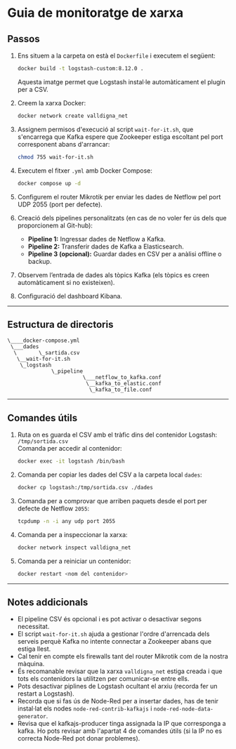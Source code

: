 
# Guia de monitoratge de xarxa

## Passos

1. Ens situem a la carpeta on està el `Dockerfile` i executem el següent:  
   ```bash
   docker build -t logstash-custom:8.12.0 .
   ```  
   Aquesta imatge permet que Logstash instal·le automàticament el plugin per a CSV.

2. Creem la xarxa Docker:  
   ```bash
   docker network create valldigna_net
   ```

3. Assignem permisos d'execució al script `wait-for-it.sh`, que s'encarrega que Kafka espere que Zookeeper estiga escoltant pel port corresponent abans d'arrancar:  
   ```bash
   chmod 755 wait-for-it.sh
   ```

4. Executem el fitxer `.yml` amb Docker Compose:  
   ```bash
   docker compose up -d
   ```

5. Configurem el router Mikrotik per enviar les dades de Netflow pel port UDP 2055 (port per defecte).

6. Creació dels pipelines personalitzats (en cas de no voler fer ús dels que proporcionem al Git-hub):

   - **Pipeline 1:** Ingressar dades de Netflow a Kafka.  
   - **Pipeline 2:** Transferir dades de Kafka a Elasticsearch.  
   - **Pipeline 3 (opcional):** Guardar dades en CSV per a anàlisi offline o backup.

7. Observem l’entrada de dades als tòpics Kafka (els tòpics es creen automàticament si no existeixen).

8. Configuració del dashboard Kibana.

---

## Estructura de directoris

```
\____docker-compose.yml
 \___dades
  \       \_sartida.csv
   \__wait-for-it.sh
    \_logstash
              \_pipeline
                        \___netflow_to_kafka.conf
                         \__kafka_to_elastic.conf
                          \_kafka_to_file.conf
```

---

## Comandes útils

1. Ruta on es guarda el CSV amb el tràfic dins del contenidor Logstash:  
   `/tmp/sortida.csv`  
   Comanda per accedir al contenidor:  
   ```bash
   docker exec -it logstash /bin/bash
   ```

2. Comanda per copiar les dades del CSV a la carpeta local `dades`:  
   ```bash
   docker cp logstash:/tmp/sortida.csv ./dades
   ```
   
3. Comanda per a comprovar que arriben paquets desde el port per defecte de Netflow `2055`:  
   ```bash
   tcpdump -n -i any udp port 2055
   ```

4. Comanda per a inspeccionar la xarxa:  
   ```bash
   docker network inspect valldigna_net
   ```

5. Comanda per a reiniciar un contenidor:  
   ```bash
   docker restart <nom del contenidor>
   ```
---

## Notes addicionals

- El pipeline CSV és opcional i es pot activar o desactivar segons necessitat.
- El script `wait-for-it.sh` ajuda a gestionar l'ordre d'arrencada dels serveis perquè Kafka no intente connectar a Zookeeper abans que estiga llest.
- Cal tenir en compte els firewalls tant del router Mikrotik com de la nostra màquina.
- És recomanable revisar que la xarxa `valldigna_net` estiga creada i que tots els contenidors la utilitzen per comunicar-se entre ells.
- Pots desactivar piplines de Logstash ocultant el arxiu (recorda fer un restart a Logstash).
- Recorda que si fas ús de Node-Red per a insertar dades, has de tenir instal·lat els nodes `node-red-contrib-kafkajs` i `node-red-node-data-generator`.
- Revisa que el kafkajs-producer tinga assignada la IP que corresponga a kafka. Ho pots revisar amb l'apartat 4 de comandes útils (si la IP no es correcta Node-Red pot donar problemes).
